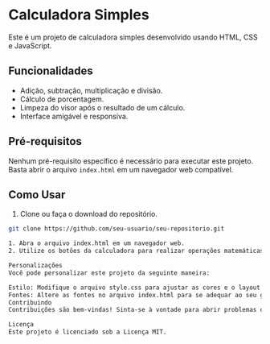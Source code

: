 # Calculadora Simples

Este é um projeto de calculadora simples desenvolvido usando HTML, CSS e JavaScript.

## Funcionalidades

- Adição, subtração, multiplicação e divisão.
- Cálculo de porcentagem.
- Limpeza do visor após o resultado de um cálculo.
- Interface amigável e responsiva.

## Pré-requisitos

Nenhum pré-requisito específico é necessário para executar este projeto. Basta abrir o arquivo `index.html` em um navegador web compatível.

## Como Usar

1. Clone ou faça o download do repositório.

```bash
git clone https://github.com/seu-usuario/seu-repositorio.git

1. Abra o arquivo index.html em um navegador web.
2. Utilize os botões da calculadora para realizar operações matemáticas.

Personalizações
Você pode personalizar este projeto da seguinte maneira:

Estilo: Modifique o arquivo style.css para ajustar as cores e o layout da calculadora.
Fontes: Altere as fontes no arquivo index.html para se adequar ao seu gosto.
Contribuindo
Contribuições são bem-vindas! Sinta-se à vontade para abrir problemas ou enviar pull requests para melhorar este projeto.

Licença
Este projeto é licenciado sob a Licença MIT.
